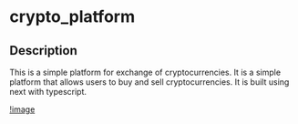 # crypto_platform

## Description

This is a simple platform for exchange of cryptocurrencies. It is a simple platform that allows users to buy and sell cryptocurrencies. It is built using next with typescript.

[!image](./docs/swap.png)
